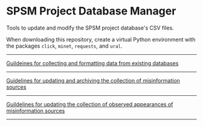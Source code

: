 # SPSM Project Database Manager

Tools to update and modify the SPSM project database's CSV files.

When downloading this repository, create a virtual Python environment with the packages `click`, `minet`, `requests`, and `ural`.

---
[Guildeines for collecting and formatting data from existing databases](docs/DATASETS.md)

---

[Guidelines for updating and archiving the collection of misinformation sources](docs/COLLECTION1.md)

---

[Guildelines for updating the collection of observed appearances of misinformation sources](docs/COLLECTION2.md)

---